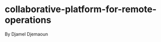 collaborative-platform-for-remote-operations
============================================

By Djamel Djemaoun
